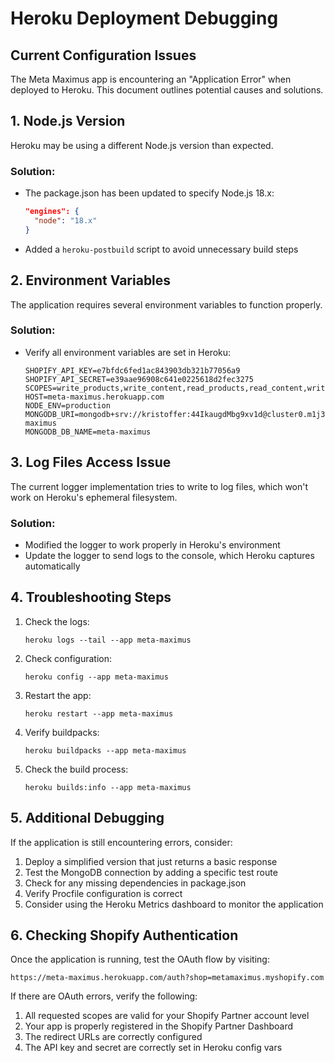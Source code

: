 # Heroku Deployment Debugging

## Current Configuration Issues

The Meta Maximus app is encountering an "Application Error" when deployed to Heroku. This document outlines potential causes and solutions.

## 1. Node.js Version

Heroku may be using a different Node.js version than expected.

### Solution:
- The package.json has been updated to specify Node.js 18.x:
  ```json
  "engines": {
    "node": "18.x"
  }
  ```
- Added a `heroku-postbuild` script to avoid unnecessary build steps

## 2. Environment Variables

The application requires several environment variables to function properly.

### Solution:
- Verify all environment variables are set in Heroku:
  ```
  SHOPIFY_API_KEY=e7bfdc6fed1ac843903db321b77056a9
  SHOPIFY_API_SECRET=e39aae96908c641e0225618d2fec3275
  SCOPES=write_products,write_content,read_products,read_content,write_metafields,read_metafields
  HOST=meta-maximus.herokuapp.com
  NODE_ENV=production
  MONGODB_URI=mongodb+srv://kristoffer:44IkaugdMbg9xv1d@cluster0.m1j3ce3.mongodb.net/meta-maximus
  MONGODB_DB_NAME=meta-maximus
  ```

## 3. Log Files Access Issue

The current logger implementation tries to write to log files, which won't work on Heroku's ephemeral filesystem.

### Solution:
- Modified the logger to work properly in Heroku's environment
- Update the logger to send logs to the console, which Heroku captures automatically

## 4. Troubleshooting Steps

1. Check the logs:
   ```
   heroku logs --tail --app meta-maximus
   ```

2. Check configuration:
   ```
   heroku config --app meta-maximus
   ```

3. Restart the app:
   ```
   heroku restart --app meta-maximus
   ```

4. Verify buildpacks:
   ```
   heroku buildpacks --app meta-maximus
   ```

5. Check the build process:
   ```
   heroku builds:info --app meta-maximus
   ```

## 5. Additional Debugging

If the application is still encountering errors, consider:

1. Deploy a simplified version that just returns a basic response
2. Test the MongoDB connection by adding a specific test route
3. Check for any missing dependencies in package.json
4. Verify Procfile configuration is correct
5. Consider using the Heroku Metrics dashboard to monitor the application

## 6. Checking Shopify Authentication

Once the application is running, test the OAuth flow by visiting:

```
https://meta-maximus.herokuapp.com/auth?shop=metamaximus.myshopify.com
```

If there are OAuth errors, verify the following:
1. All requested scopes are valid for your Shopify Partner account level
2. Your app is properly registered in the Shopify Partner Dashboard
3. The redirect URLs are correctly configured
4. The API key and secret are correctly set in Heroku config vars